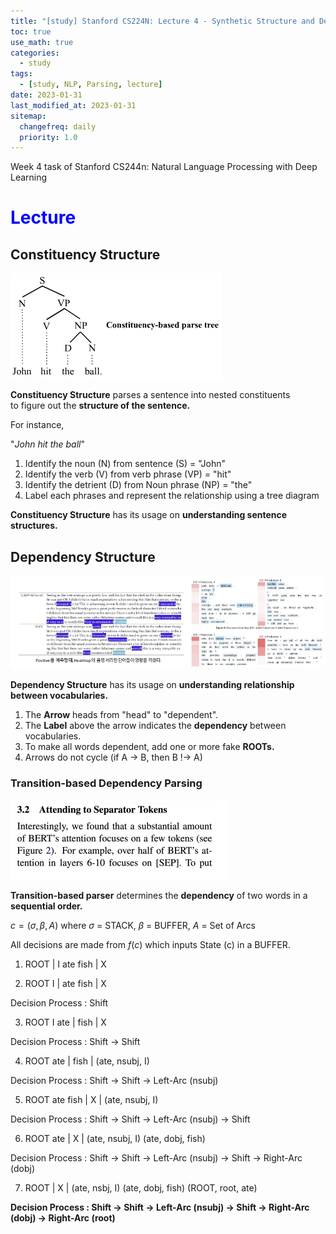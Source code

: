 ```yaml
---
title: "[study] Stanford CS224N: Lecture 4 - Synthetic Structure and Dependency Parsing"
toc: true
use_math: true
categories:
  - study
tags:
  - [study, NLP, Parsing, lecture]
date: 2023-01-31
last_modified_at: 2023-01-31
sitemap:
  changefreq: daily
  priority: 1.0
---
```


Week 4 task of Stanford CS244n: Natural Language Processing with Deep Learning

# <span style = "color: blue"> Lecture </span>

## Constituency Structure

<img src = '/assets/images/nlp_study/week4/1.jpg'>

**Constituency Structure** parses a sentence into nested constituents <br>
to figure out the **structure of the sentence.**

For instance,

"*John hit the ball*"

1. Identify the noun (N) from sentence (S) = "John"
2. Identify the verb (V) from verb phrase (VP) = "hit"
3. Identify the detrient (D) from Noun phrase (NP) = "the"
4. Label each phrases and represent the relationship using a tree diagram

**Constituency Structure** has its usage on **understanding sentence structures.**

## Dependency Structure

<img src = '2.png'>

**Dependency Structure** has its usage on **understanding relationship between vocabularies.**

1. The **Arrow** heads from "head" to "dependent". <br>
2. The **Label** above the arrow indicates the **dependency** between vocabularies.
3. To make all words dependent, add one or more fake **ROOTs.**
4. Arrows do not cycle (if A -> B, then B !-> A)

### Transition-based Dependency Parsing

<img src = '3.png'>

**Transition-based parser** determines the **dependency** of two words in a **sequential order.**

$c = (\sigma, \beta, A)$ where $\sigma$ = STACK, $\beta$ = BUFFER, $A$ = Set of Arcs

All decisions are made from $f(c)$ which inputs State (c) in a BUFFER.

1. ROOT | I ate fish | X

2. ROOT I | ate fish | X

Decision Process : Shift

3. ROOT I ate | fish | X

Decision Process : Shift -> Shift

4. ROOT ate | fish | (ate, nsubj, I)

Decision Process : Shift -> Shift -> Left-Arc (nsubj)

5. ROOT ate fish | X | (ate, nsubj, I)

Decision Process : Shift -> Shift -> Left-Arc (nsubj) -> Shift

6. ROOT ate | X | (ate, nsubj, I) (ate, dobj, fish)

Decision Process : Shift -> Shift -> Left-Arc (nsubj) -> Shift -> Right-Arc (dobj)

7. ROOT | X | (ate, nsbj, I) (ate, dobj, fish) (ROOT, root, ate)

**Decision Process : Shift -> Shift -> Left-Arc (nsubj) -> Shift -> Right-Arc (dobj) -> Right-Arc (root)**
